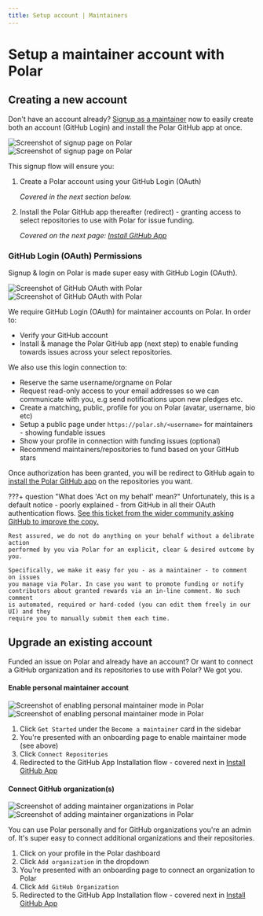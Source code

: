 ```yaml
---
title: Setup account | Maintainers
---
```

# Setup a maintainer account with Polar

## Creating a new account

Don't have an account already? [Signup as a maintainer](https://polar.sh/signup/maintainer) now to easily
create both an account (GitHub Login) and install the Polar GitHub app at once.

![Screenshot of signup page on Polar](../../../../assets/maintainers/issue-funding/signup-light.jpg#only-light)
![Screenshot of signup page on Polar](../../../../assets/maintainers/issue-funding/signup-dark.jpg#only-dark)

This signup flow will ensure you:

1. Create a Polar account using your GitHub Login (OAuth)

    *Covered in the next section below.*

2. Install the Polar GitHub app thereafter (redirect) - granting access to
   select repositories to use with Polar for issue funding.

    *Covered on the next page: [Install GitHub App](/maintainers/issue-funding/getting-started/app-installation)*


### GitHub Login (OAuth) Permissions

Signup & login on Polar is made super easy with GitHub Login (OAuth).

![Screenshot of GitHub OAuth with Polar](../../../../assets/maintainers/issue-funding/gh-auth-light.jpg#only-light)
![Screenshot of GitHub OAuth with Polar](../../../../assets/maintainers/issue-funding/gh-auth-dark.jpg#only-dark)

We require GitHub Login (OAuth) for maintainer accounts on Polar. In order to:

- Verify your GitHub account
- Install & manage the Polar GitHub app (next step) to enable funding towards
issues across your select repositories.

We also use this login connection to:

- Reserve the same username/orgname on Polar
- Request read-only access to your email addresses so we can communicate with
  you, e.g send notifications upon new pledges etc.
- Create a matching, public, profile for you on Polar (avatar, username, bio etc)
- Setup a public page under `https://polar.sh/<username>` for maintainers -
  showing fundable issues
- Show your profile in connection with funding issues (optional)
- Recommend maintainers/repositories to fund based on your GitHub stars

Once authorization has been granted, you will be redirect to GitHub again to
[install the Polar GitHub app](/maintainers/issue-funding/getting-started/app-installation) on the
repositories you want.

???+ question "What does 'Act on my behalf' mean?"
    Unfortunately, this is a default notice - poorly explained - from GitHub in all their OAuth
    authentication flows. [See this ticket from the wider community asking GitHub to improve
    the copy.](https://github.com/orgs/community/discussions/37117b)

    Rest assured, we do not do anything on your behalf without a delibrate action
    performed by you via Polar for an explicit, clear & desired outcome by you.

    Specifically, we make it easy for you - as a maintainer - to comment on issues
    you manage via Polar. In case you want to promote funding or notify
    contributors about granted rewards via an in-line comment. No such comment
    is automated, required or hard-coded (you can edit them freely in our UI) and they
    require you to manually submit them each time.
## Upgrade an existing account

Funded an issue on Polar and already have an account? Or want to connect a
GitHub organization and its repositories to use with Polar? We got you.

#### Enable personal maintainer account

![Screenshot of enabling personal maintainer mode in Polar](../../../../assets/maintainers/issue-funding/polar-upgrade-light.jpg#only-light)
![Screenshot of enabling personal maintainer mode in Polar](../../../../assets/maintainers/issue-funding/polar-upgrade-dark.jpg#only-dark)

1. Click `Get Started` under the `Become a maintainer` card in the sidebar
2. You're presented with an onboarding page to enable maintainer mode (see above)
3. Click `Connect Repositories`
4. Redirected to the GitHub App Installation flow - covered next in [Install GitHub
App](/maintainers/issue-funding/getting-started/app-installation)

#### Connect GitHub organization(s)

![Screenshot of adding maintainer organizations in Polar](../../../../assets/maintainers/issue-funding/polar-connect-maintainer-org-light.jpg#only-light)
![Screenshot of adding maintainer organizations in Polar](../../../../assets/maintainers/issue-funding/polar-connect-maintainer-org-dark.jpg#only-dark)

You can use Polar personally and for GitHub organizations you're an admin of.
It's super easy to connect additional organizations and their repositories.

1. Click on your profile in the Polar dashboard
2. Click `Add organization` in the dropdown
3. You're presented with an onboarding page to connect an organization to Polar
4. Click `Add GitHub Organization`
5. Redirected to the GitHub App Installation flow - covered next in [Install GitHub
App](/maintainers/issue-funding/getting-started/app-installation)


